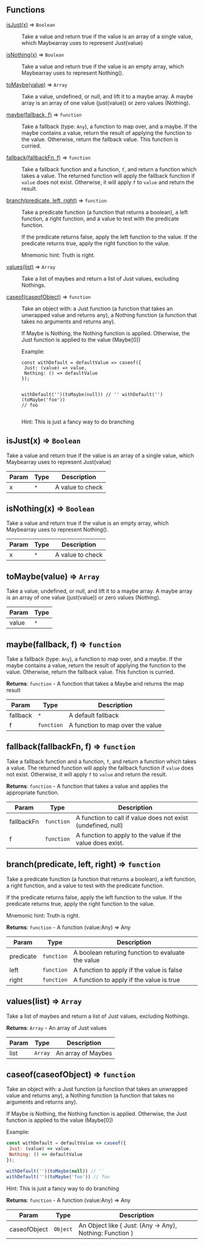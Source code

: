 ## Functions

<dl>
<dt><a href="#isJust">isJust(x)</a> ⇒ <code>Boolean</code></dt>
<dd><p>Take a value and return true if the value is an array of a single
value, which Maybearray uses to represent Just(value)</p>
</dd>
<dt><a href="#isNothing">isNothing(x)</a> ⇒ <code>Boolean</code></dt>
<dd><p>Take a value and return true if the value is an empty array,
which Maybearray uses to represent Nothing().</p>
</dd>
<dt><a href="#toMaybe">toMaybe(value)</a> ⇒ <code>Array</code></dt>
<dd><p>Take a value, undefined, or null, and lift
it to a maybe array.
A maybe array is an array of one value (just(value))
or zero values (Nothing).</p>
</dd>
<dt><a href="#maybe">maybe(fallback, f)</a> ⇒ <code>function</code></dt>
<dd><p>Take a fallback (type: <code>Any</code>), a function to map over, and a maybe.
If the maybe contains a value, return the result of applying
the function to the value. Otherwise, return the fallback value.
This function is curried.</p>
</dd>
<dt><a href="#fallback">fallback(fallbackFn, f)</a> ⇒ <code>function</code></dt>
<dd><p>Take a fallback function and a function, <code>f</code>, and return a function which takes a value.
The returned function will apply the fallback function if <code>value</code> does not exist.
Otherwise, it will apply <code>f</code> to <code>value</code> and return the result.</p>
</dd>
<dt><a href="#branch">branch(predicate, left, right)</a> ⇒ <code>function</code></dt>
<dd><p>Take a predicate function (a function that returns a boolean),
a left function, a right function, and a value to test with the
predicate function.</p>
<p>If the predicate returns false, apply the left function to the value.
If the predicate returns true, apply the right function to the value.</p>
<p>Mnemonic hint: Truth is right.</p>
</dd>
<dt><a href="#values">values(list)</a> ⇒ <code>Array</code></dt>
<dd><p>Take a list of maybes and return a list of Just values, excluding Nothings.</p>
</dd>
<dt><a href="#caseof">caseof(caseofObject)</a> ⇒ <code>function</code></dt>
<dd><p>Take an object with:
 a Just function (a function that takes an unwrapped value and returns any),
 a Nothing function (a function that takes no arguments and returns any).</p>
<p>If Maybe is Nothing, the Nothing function is applied.
Otherwise, the Just function is applied to the value (Maybe[0])</p>
<p>Example:</p>
<pre><code class="language-javascript">const withDefault = defaultValue =&gt; caseof({
 Just: (value) =&gt; value,
 Nothing: () =&gt; defaultValue
});

withDefault(&#39;&#39;)(toMaybe(null)) // &#39;&#39;
withDefault(&#39;&#39;)(toMaybe(&#39;foo&#39;)) // foo</code></pre>
<p>Hint: This is just a fancy way to do branching</p>
</dd>
</dl>

<a name="isJust"></a>

## isJust(x) ⇒ <code>Boolean</code>
Take a value and return true if the value is an array of a single
value, which Maybearray uses to represent Just(value)


| Param | Type | Description |
| --- | --- | --- |
| x | <code>\*</code> | A value to check |

<a name="isNothing"></a>

## isNothing(x) ⇒ <code>Boolean</code>
Take a value and return true if the value is an empty array,
which Maybearray uses to represent Nothing().


| Param | Type | Description |
| --- | --- | --- |
| x | <code>\*</code> | A value to check |

<a name="toMaybe"></a>

## toMaybe(value) ⇒ <code>Array</code>
Take a value, undefined, or null, and lift
it to a maybe array.
A maybe array is an array of one value (just(value))
or zero values (Nothing).


| Param | Type |
| --- | --- |
| value | <code>\*</code> | 

<a name="maybe"></a>

## maybe(fallback, f) ⇒ <code>function</code>
Take a fallback (type: `Any`), a function to map over, and a maybe.
If the maybe contains a value, return the result of applying
the function to the value. Otherwise, return the fallback value.
This function is curried.

**Returns**: <code>function</code> - A function that takes a Maybe and returns the map result  

| Param | Type | Description |
| --- | --- | --- |
| fallback | <code>\*</code> | A default fallback |
| f | <code>function</code> | A function to map over the value |

<a name="fallback"></a>

## fallback(fallbackFn, f) ⇒ <code>function</code>
Take a fallback function and a function, `f`, and return a function which takes a value.
The returned function will apply the fallback function if `value` does not exist.
Otherwise, it will apply `f` to `value` and return the result.

**Returns**: <code>function</code> - A function that takes a value and applies the appropriate function.  

| Param | Type | Description |
| --- | --- | --- |
| fallbackFn | <code>function</code> | A function to call if value does not exist (undefined, null) |
| f | <code>function</code> | A function to apply to the value if the value does exist. |

<a name="branch"></a>

## branch(predicate, left, right) ⇒ <code>function</code>
Take a predicate function (a function that returns a boolean),
a left function, a right function, and a value to test with the
predicate function.

If the predicate returns false, apply the left function to the value.
If the predicate returns true, apply the right function to the value.

Mnemonic hint: Truth is right.

**Returns**: <code>function</code> - A function (value:Any) => Any  

| Param | Type | Description |
| --- | --- | --- |
| predicate | <code>function</code> | A boolean returing function to evaluate the value |
| left | <code>function</code> | A function to apply if the value is false |
| right | <code>function</code> | A function to apply if the value is true |

<a name="values"></a>

## values(list) ⇒ <code>Array</code>
Take a list of maybes and return a list of Just values, excluding Nothings.

**Returns**: <code>Array</code> - An array of Just values  

| Param | Type | Description |
| --- | --- | --- |
| list | <code>Array</code> | An array of Maybes |

<a name="caseof"></a>

## caseof(caseofObject) ⇒ <code>function</code>
Take an object with:
 a Just function (a function that takes an unwrapped value and returns any),
 a Nothing function (a function that takes no arguments and returns any).

If Maybe is Nothing, the Nothing function is applied.
Otherwise, the Just function is applied to the value (Maybe[0])

Example:
```javascript
const withDefault = defaultValue => caseof({
 Just: (value) => value,
 Nothing: () => defaultValue
});

withDefault('')(toMaybe(null)) // ''
withDefault('')(toMaybe('foo')) // foo
```

Hint: This is just a fancy way to do branching

**Returns**: <code>function</code> - A function (value:Any) => Any  

| Param | Type | Description |
| --- | --- | --- |
| caseofObject | <code>Object</code> | An Object like { Just: (Any -> Any), Nothing: Function } |

